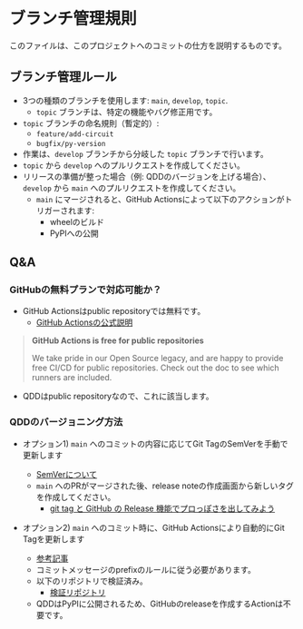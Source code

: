 # ブランチ管理規則

このファイルは、このプロジェクトへのコミットの仕方を説明するものです。

## ブランチ管理ルール

- 3つの種類のブランチを使用します: `main`, `develop`, `topic`.
  - `topic` ブランチは、特定の機能やバグ修正用です。
- `topic` ブランチの命名規則（暫定的）:
  - `feature/add-circuit`
  - `bugfix/py-version`
- 作業は、`develop` ブランチから分岐した `topic` ブランチで行います。
- `topic` から `develop` へのプルリクエストを作成してください。
- リリースの準備が整った場合（例: QDDのバージョンを上げる場合）、`develop` から `main` へのプルリクエストを作成してください。
  - `main` にマージされると、GitHub Actionsによって以下のアクションがトリガーされます:
    - wheelのビルド
    - PyPIへの公開

## Q&A

### GitHubの無料プランで対応可能か？

- GitHub Actionsはpublic repositoryでは無料です。
  - [GitHub Actionsの公式説明](https://docs.github.com/en/billing/managing-billing-for-github-actions/about-billing-for-github-actions)

> **GitHub Actions is free for public repositories**
>
> We take pride in our Open Source legacy, and are happy to provide free CI/CD for public repositories. Check out the doc to see which runners are included.
>
- QDDはpublic repositoryなので、これに該当します。

### QDDのバージョニング方法

- オプション1) `main` へのコミットの内容に応じてGit TagのSemVerを手動で更新します
  - [SemVerについて](https://qiita.com/usamik26/items/c8911219b610101e69a9)
  - `main` へのPRがマージされた後、release noteの作成画面から新しいタグを作成してください。
    - [git tag と GitHub の Release 機能でプロっぽさを出してみよう](https://qiita.com/tommy_aka_jps/items/5b39e4b27364c759aa53#%E3%81%A1%E3%81%AA%E3%81%BF%E3%81%AB)

- オプション2) `main` へのコミット時に、GitHub Actionsにより自動的にGit Tagを更新します
  - [参考記事](https://dev.classmethod.jp/articles/howto-use-github-tag/)
  - コミットメッセージのprefixのルールに従う必要があります。
  - 以下のリポジトリで検証済み。
    - [検証リポジトリ](https://github.com/NT-marlowe/branch-management-test/tree/main)
  - QDDはPyPIに公開されるため、GitHubのreleaseを作成するActionは不要です。
